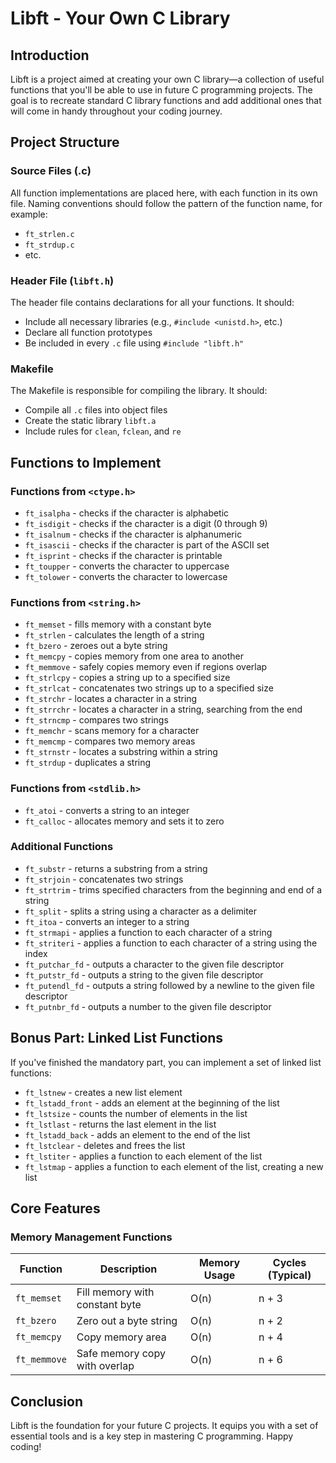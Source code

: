 # Libft - Your Own C Library

## <h2>Introduction</h2>
<p>Libft is a project aimed at creating your own C library—a collection of useful functions that you'll be able to use in future C programming projects. The goal is to recreate standard C library functions and add additional ones that will come in handy throughout your coding journey.</p>

## <h2>Project Structure</h2>

<h3>Source Files (.c)</h3>
<p>All function implementations are placed here, with each function in its own file. Naming conventions should follow the pattern of the function name, for example:</p>

<ul>
  <li><code>ft_strlen.c</code></li>
  <li><code>ft_strdup.c</code></li>
  <li>etc.</li>
</ul>

<h3>Header File (<code>libft.h</code>)</h3>
<p>The header file contains declarations for all your functions. It should:</p>
<ul>
  <li>Include all necessary libraries (e.g., <code>#include &lt;unistd.h&gt;</code>, etc.)</li>
  <li>Declare all function prototypes</li>
  <li>Be included in every <code>.c</code> file using <code>#include "libft.h"</code></li>
</ul>

<h3>Makefile</h3>
<p>The Makefile is responsible for compiling the library. It should:</p>
<ul>
  <li>Compile all <code>.c</code> files into object files</li>
  <li>Create the static library <code>libft.a</code></li>
  <li>Include rules for <code>clean</code>, <code>fclean</code>, and <code>re</code></li>
</ul>

## <h2>Functions to Implement</h2>

<h3>Functions from <code>&lt;ctype.h&gt;</code></h3>
<ul>
  <li><code>ft_isalpha</code> - checks if the character is alphabetic</li>
  <li><code>ft_isdigit</code> - checks if the character is a digit (0 through 9)</li>
  <li><code>ft_isalnum</code> - checks if the character is alphanumeric</li>
  <li><code>ft_isascii</code> - checks if the character is part of the ASCII set</li>
  <li><code>ft_isprint</code> - checks if the character is printable</li>
  <li><code>ft_toupper</code> - converts the character to uppercase</li>
  <li><code>ft_tolower</code> - converts the character to lowercase</li>
</ul>

<h3>Functions from <code>&lt;string.h&gt;</code></h3>
<ul>
  <li><code>ft_memset</code> - fills memory with a constant byte</li>
  <li><code>ft_strlen</code> - calculates the length of a string</li>
  <li><code>ft_bzero</code> - zeroes out a byte string</li>
  <li><code>ft_memcpy</code> - copies memory from one area to another</li>
  <li><code>ft_memmove</code> - safely copies memory even if regions overlap</li>
  <li><code>ft_strlcpy</code> - copies a string up to a specified size</li>
  <li><code>ft_strlcat</code> - concatenates two strings up to a specified size</li>
  <li><code>ft_strchr</code> - locates a character in a string</li>
  <li><code>ft_strrchr</code> - locates a character in a string, searching from the end</li>
  <li><code>ft_strncmp</code> - compares two strings</li>
  <li><code>ft_memchr</code> - scans memory for a character</li>
  <li><code>ft_memcmp</code> - compares two memory areas</li>
  <li><code>ft_strnstr</code> - locates a substring within a string</li>
  <li><code>ft_strdup</code> - duplicates a string</li>
</ul>

<h3>Functions from <code>&lt;stdlib.h&gt;</code></h3>
<ul>
  <li><code>ft_atoi</code> - converts a string to an integer</li>
  <li><code>ft_calloc</code> - allocates memory and sets it to zero</li>
</ul>

<h3>Additional Functions</h3>
<ul>
  <li><code>ft_substr</code> - returns a substring from a string</li>
  <li><code>ft_strjoin</code> - concatenates two strings</li>
  <li><code>ft_strtrim</code> - trims specified characters from the beginning and end of a string</li>
  <li><code>ft_split</code> - splits a string using a character as a delimiter</li>
  <li><code>ft_itoa</code> - converts an integer to a string</li>
  <li><code>ft_strmapi</code> - applies a function to each character of a string</li>
  <li><code>ft_striteri</code> - applies a function to each character of a string using the index</li>
  <li><code>ft_putchar_fd</code> - outputs a character to the given file descriptor</li>
  <li><code>ft_putstr_fd</code> - outputs a string to the given file descriptor</li>
  <li><code>ft_putendl_fd</code> - outputs a string followed by a newline to the given file descriptor</li>
  <li><code>ft_putnbr_fd</code> - outputs a number to the given file descriptor</li>
</ul>

## <h2>Bonus Part: Linked List Functions</h2>
<p>If you've finished the mandatory part, you can implement a set of linked list functions:</p>

<ul>
  <li><code>ft_lstnew</code> - creates a new list element</li>
  <li><code>ft_lstadd_front</code> - adds an element at the beginning of the list</li>
  <li><code>ft_lstsize</code> - counts the number of elements in the list</li>
  <li><code>ft_lstlast</code> - returns the last element in the list</li>
  <li><code>ft_lstadd_back</code> - adds an element to the end of the list</li>
  <li><code>ft_lstclear</code> - deletes and frees the list</li>
  <li><code>ft_lstiter</code> - applies a function to each element of the list</li>
  <li><code>ft_lstmap</code> - applies a function to each element of the list, creating a new list</li>
</ul>

## <h2>Core Features</h2>

<h3>Memory Management Functions</h3>

<table>
  <thead>
    <tr>
      <th>Function</th>
      <th>Description</th>
      <th>Memory Usage</th>
      <th>Cycles (Typical)</th>
    </tr>
  </thead>
  <tbody>
    <tr>
      <td><code>ft_memset</code></td>
      <td>Fill memory with constant byte</td>
      <td>O(n)</td>
      <td>n + 3</td>
    </tr>
    <tr>
      <td><code>ft_bzero</code></td>
      <td>Zero out a byte string</td>
      <td>O(n)</td>
      <td>n + 2</td>
    </tr>
    <tr>
      <td><code>ft_memcpy</code></td>
      <td>Copy memory area</td>
      <td>O(n)</td>
      <td>n + 4</td>
    </tr>
    <tr>
      <td><code>ft_memmove</code></td>
      <td>Safe memory copy with overlap</td>
      <td>O(n)</td>
      <td>n + 6</td>
    </tr>
  </tbody>
</table>

## <h2>Conclusion</h2>
<p>Libft is the foundation for your future C projects. It equips you with a set of essential tools and is a key step in mastering C programming. Happy coding!</p>
